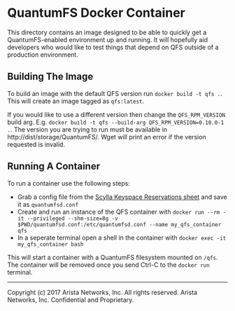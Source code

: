 # QuantumFS Docker Container
This directory contains an image designed to be able to quickly get a
QuantumFS-enabled environment up and running. It will hopefully aid developers
who would like to test things that depend on QFS outside of a production
environment.

## Building The Image
To build an image with the default QFS version run `docker build -t qfs .`.
This will create an image tagged as `qfs:latest`.

If you would like to use a different version then change the `QFS_RPM_VERSION`
build arg. E.g. `docker build -t qfs --build-arg QFS_RPM_VERSION=0.10.0-1 .`.
The version you are trying to run must be available in
http://dist/storage/QuantumFS/. Wget will print an error if the version
requested is invalid.

## Running A Container
To run a container use the following steps:
 - Grab a config file from the [Scylla Keyspace Reservations sheet](https://docs.google.com/spreadsheets/d/1ZAd-_rF0eqSqsllDF9rT7YWIDCbVwU4u_AgRJbeRvUM/edit#gid=0) and save it as `quantumfsd.conf`
 - Create and run an instance of the QFS container with `docker run --rm -it --privileged --shm-size=8g -v $PWD/quantumfsd.conf:/etc/quantumfsd.conf --name my_qfs_container qfs`
 - In a seperate terminal open a shell in the container with `docker exec -it my_qfs_container bash`

This will start a container with a QuantumFS filesystem mounted on `/qfs`.
The container will be removed once you send Ctrl-C to the `docker run` terminal.

---

Copyright (c) 2017 Arista Networks, Inc.  All rights reserved.
Arista Networks, Inc. Confidential and Proprietary.
